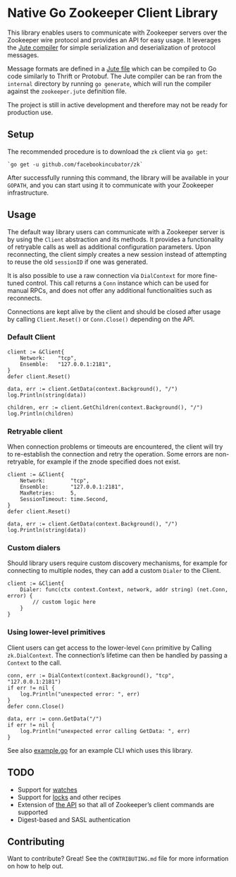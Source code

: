 # Native Go Zookeeper Client Library

This library enables users to communicate with Zookeeper servers over the Zookeeper wire protocol and provides an API for easy usage. It leverages the [Jute compiler](https://github.com/go-zookeeper/jute) for simple serialization and deserialization of protocol messages.

Message formats are defined in a [Jute file](https://github.com/apache/zookeeper/blob/master/zookeeper-jute/src/main/resources/zookeeper.jute) which can be compiled to Go code similarly to Thrift or Protobuf. 
The Jute compiler can be ran from the `internal` directory by running `go generate`, which will run the compiler against the `zookeeper.jute` definition file.

The project is still in active development and therefore may not be ready for production use.

## Setup

The recommended procedure is to download the `zk` client via `go get`:

```
`go get -u github.com/facebookincubator/zk`
```

After successfully running this command, the library will be available in your `GOPATH`, and you can start using it to communicate with your Zookeeper infrastructure.

## Usage

The default way library users can communicate with a Zookeeper server is by using the `Client` abstraction and its methods. It provides a functionality of retryable calls as well as additional configuration parameters.
Upon reconnecting, the client simply creates a new session instead of attempting to reuse the old `sessionID` if one was generated.

It is also possible to use a raw connection via `DialContext` for more fine-tuned control. This call returns a `Conn` instance which can be used for manual RPCs, and does not offer any additional functionalities such as reconnects.

Connections are kept alive by the client and should be closed after usage by calling `Client.Reset()` or `Conn.Close()` depending on the API.

### Default Client

```
client := &Client{
    Network:    "tcp",
    Ensemble:   "127.0.0.1:2181",
}
defer client.Reset()

data, err := client.GetData(context.Background(), "/")
log.Println(string(data))

children, err := client.GetChildren(context.Background(), "/")
log.Println(children)

```

### Retryable client

When connection problems or timeouts are encountered, the client will try to re-establish the connection and retry the operation. Some errors are non-retryable, for example if the znode specified does not exist.

```
client := &Client{
    Network:        "tcp",
    Ensemble:       "127.0.0.1:2181",
    MaxRetries:     5,
    SessionTimeout: time.Second,
}
defer client.Reset()

data, err := client.GetData(context.Background(), "/")
log.Println(string(data))
```

### Custom dialers

Should library users require custom discovery mechanisms, for example for connecting to multiple nodes, they can add a custom `Dialer` to the Client.

```
client := &Client{
    Dialer: func(ctx context.Context, network, addr string) (net.Conn, error) {
        // custom logic here
    }
}
```

### Using lower-level primitives

Client users can get access to the lower-level `Conn` primitive by Calling `zk.DialContext`. The connection’s lifetime can then be handled by passing a `Context` to the call.

```
conn, err := DialContext(context.Background(), "tcp", "127.0.0.1:2181")
if err != nil {
    log.Println("unexpected error: ", err)
}
defer conn.Close()

data, err := conn.GetData("/")
if err != nil {
    log.Println("unexpected error calling GetData: ", err)
}
```


See also [example.go](https://github.com/facebookincubator/zk/blob/master/example/main.go) for an example CLI which uses this library.

## TODO

* Support for [watches](https://zookeeper.apache.org/doc/current/zookeeperProgrammers.html#ch_zkWatches)
* Support for [locks](https://zookeeper.apache.org/doc/r3.1.2/recipes.html#sc_recipes_Locks) and other recipes
* Extension of [the API](https://zookeeper.apache.org/doc/r3.4.6/api/org/apache/zookeeper/ZooKeeper.html) so that all of Zookeeper’s client commands are supported
* Digest-based and SASL authentication

## Contributing

Want to contribute? Great! See the `CONTRIBUTING.md` file for more information on how to help out.
